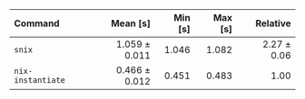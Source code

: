 | Command | Mean [s] | Min [s] | Max [s] | Relative |
|:---|---:|---:|---:|---:|
| `snix` | 1.059 ± 0.011 | 1.046 | 1.082 | 2.27 ± 0.06 |
| `nix-instantiate` | 0.466 ± 0.012 | 0.451 | 0.483 | 1.00 |

